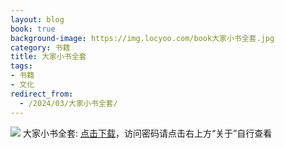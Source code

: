 ```yaml
---
layout: blog
book: true
background-image: https://img.locyoo.com/book大家小书全套.jpg
category: 书籍
title: 大家小书全套
tags:
- 书籍
- 文化
redirect_from:
  - /2024/03/大家小书全套/
---
```

![](https://img.locyoo.com/book大家小书全套.jpg)
大家小书全套: <a name = "ref1" href="https://url18.ctfile.com/f/50983618-1225827409-b04f22?p=3619">点击下载</a>，访问密码请点击右上方“关于”自行查看